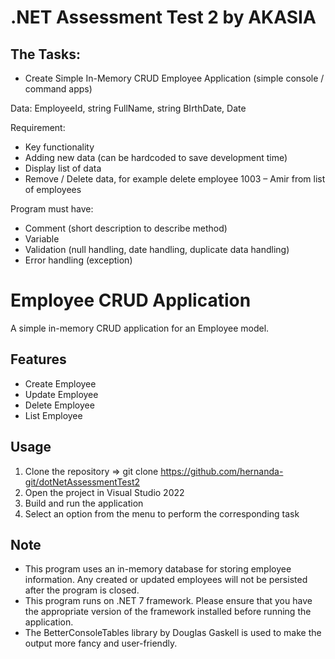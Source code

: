 # .NET Assessment Test 2 by AKASIA

## The Tasks:
- Create Simple In-Memory CRUD Employee Application (simple console / command apps)

Data:
EmployeeId, string
FullName, string
BIrthDate, Date

Requirement:
- Key functionality
- Adding new data (can be hardcoded to save development time)
- Display list of data
- Remove / Delete data, for example delete employee 1003 – Amir from list of employees

Program must have:
- Comment (short description to describe method)
- Variable
- Validation (null handling, date handling, duplicate data handling)
- Error handling (exception)

# Employee CRUD Application
A simple in-memory CRUD application for an Employee model.

## Features
- Create Employee
- Update Employee
- Delete Employee
- List Employee

## Usage
1. Clone the repository => git clone https://github.com/hernanda-git/dotNetAssessmentTest2
2. Open the project in Visual Studio 2022
3. Build and run the application
4. Select an option from the menu to perform the corresponding task

## Note
- This program uses an in-memory database for storing employee information. Any created or updated employees will not be persisted after the program is closed.
- This program runs on .NET 7 framework. Please ensure that you have the appropriate version of the framework installed before running the application.
- The BetterConsoleTables library by Douglas Gaskell is used to make the output more fancy and user-friendly.
